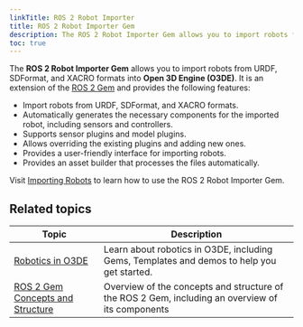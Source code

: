 ```yaml
---
linkTitle: ROS 2 Robot Importer
title: ROS 2 Robot Importer Gem
description: The ROS 2 Robot Importer Gem allows you to import robots from URDF, SDFormat, and XACRO formats into Open 3D Engine (O3DE).
toc: true
---
```


<!-- # O3DE ROS 2 Robot Importer Gem -->

The **ROS 2 Robot Importer Gem** allows you to import robots from URDF, SDFormat, and XACRO formats into **Open 3D Engine (O3DE)**. It is an extension of the [ROS 2 Gem](/docs/user-guide/gems/reference/robotics/ros2.md) and provides the following features:
* Import robots from URDF, SDFormat, and XACRO formats.
* Automatically generates the necessary components for the imported robot, including sensors and controllers.
* Supports sensor plugins and model plugins.
* Allows overriding the existing plugins and adding new ones.
* Provides a user-friendly interface for importing robots.
* Provides an asset builder that processes the files automatically.

Visit [Importing Robots](/docs/user-guide/interactivity/robotics/importing-robots.md) to learn how to use the ROS 2 Robot Importer Gem.

## Related topics

| Topic                                                                                                           | Description                                                                                      |
| --------------------------------------------------------------------------------------------------------------- | ------------------------------------------------------------------------------------------------ |
| [Robotics in O3DE](/docs/user-guide/interactivity/robotics)                                                     | Learn about robotics in O3DE, including Gems, Templates and demos to help you get started.       |
| [ROS 2 Gem Concepts and Structure](/docs/user-guide/interactivity/robotics/concepts-and-components-overview.md) | Overview of the concepts and structure of the ROS 2 Gem, including an overview of its components |

